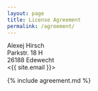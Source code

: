 ```yaml
---
layout: page
title: License Agreement
permalink: /agreement/
---
```


Alexej Hirsch  
Parkstr. 18 H  
26188 Edewecht  
<{{ site.email }}>  

{% include agreement.md %}
